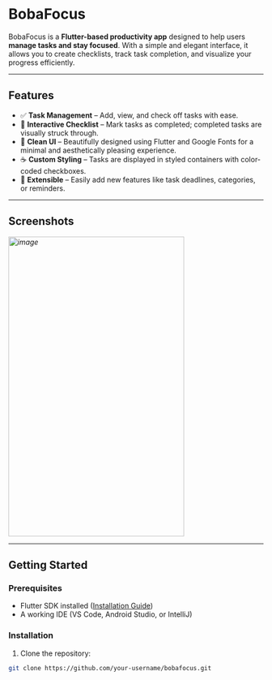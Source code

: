 # BobaFocus

BobaFocus is a **Flutter-based productivity app** designed to help users **manage tasks and stay focused**. With a simple and elegant interface, it allows you to create checklists, track task completion, and visualize your progress efficiently.  

---

## Features

- ✅ **Task Management** – Add, view, and check off tasks with ease.  
- 📝 **Interactive Checklist** – Mark tasks as completed; completed tasks are visually struck through.  
- 🎨 **Clean UI** – Beautifully designed using Flutter and Google Fonts for a minimal and aesthetically pleasing experience.  
- ☕ **Custom Styling** – Tasks are displayed in styled containers with color-coded checkboxes.  
- 🔧 **Extensible** – Easily add new features like task deadlines, categories, or reminders.  

---

## Screenshots

*<img width="347" height="591" alt="image" src="https://github.com/user-attachments/assets/a5180be8-99f5-40c5-8607-00c24289750e" />*

---

## Getting Started

### Prerequisites

- Flutter SDK installed ([Installation Guide](https://flutter.dev/docs/get-started/install))  
- A working IDE (VS Code, Android Studio, or IntelliJ)  

### Installation

1. Clone the repository:

```bash
git clone https://github.com/your-username/bobafocus.git
